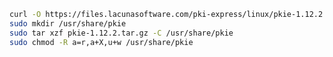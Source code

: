 ﻿```sh
curl -O https://files.lacunasoftware.com/pki-express/linux/pkie-1.12.2.tar.gz
sudo mkdir /usr/share/pkie
sudo tar xzf pkie-1.12.2.tar.gz -C /usr/share/pkie
sudo chmod -R a=r,a+X,u+w /usr/share/pkie
```
